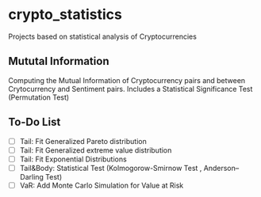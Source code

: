 # crypto_statistics
Projects based on statistical analysis of Cryptocurrencies
## Mututal Information
Computing the Mutual Information of Cryptocurrency pairs and between Crytocurrency and Sentiment pairs.  Includes a Statistical Significance Test (Permutation Test) 

## 
## To-Do List

- [ ] Tail: Fit Generalized Pareto distribution
- [ ] Tail: Fit Generalized extreme value distribution 
- [ ] Tail: Fit Exponential Distributions
- [ ] Tail&Body: Statistical Test (Kolmogorow-Smirnow Test , Anderson–Darling Test)
- [ ] VaR: Add Monte Carlo Simulation for Value at Risk
